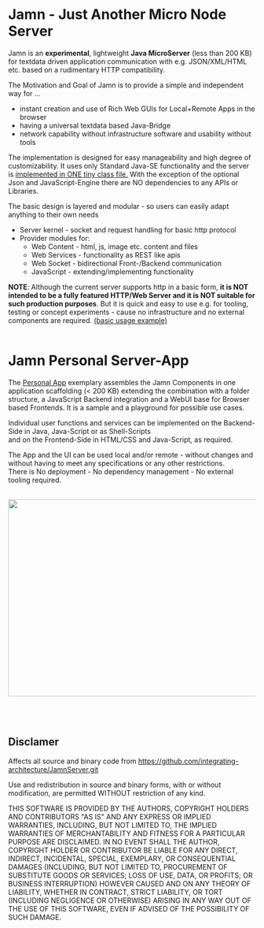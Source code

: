 # Jamn - Just Another Micro Node Server

Jamn is an **experimental**, lightweight **Java MicroServer** (less than 200 KB) for textdata driven application communication with e.g. JSON/XML/HTML etc. based on a rudimentary HTTP compatibility.

The Motivation and Goal of Jamn is to provide a simple and independent way for ...
* instant creation and use of Rich Web GUIs for Local+Remote Apps in the browser 
* having a universal textdata based Java-Bridge 
* network capability without infrastructure software and usability without tools

The implementation is designed for easy manageability and high degree of customizability. It uses only Standard Java-SE functionality and the server is <a href="/org.isa.ipc.JamnServer/src/main/java/org/isa/ipc/JamnServer.java">implemented in ONE tiny class file.</a> With the exception of the optional Json and JavaScript-Engine there are NO dependencies to any APIs or Libraries.

The basic design is layered and modular - so users can easily adapt anything to their own needs
* Server kernel - socket and request handling for basic http protocol
* Provider modules for:
  - Web Content - html, js, image etc. content and files
  - Web Services - functionality as REST like apis
  - Web Socket - bidirectional Front-/Backend communication
  - JavaScript - extending/implementing functionality

**NOTE**: Although the current server supports http in a basic form, **it is NOT intended to be a fully featured HTTP/Web Server and it is NOT suitable for such production purposes**. But it is quick and easy to use e.g. for tooling, testing or concept experiments  - cause no infrastructure and no external components are required. <a href="/org.isa.ipc.JamnServer/src/test/java/org/isa/ipc/JamnServerBasicTest.java"> (basic usage example)</a>
<br></br>
# Jamn Personal Server-App
The <a href="/org.isa.jps.JamnPersonalServerApp">Personal App</a> exemplary assembles the Jamn Components in one application scaffolding (< 200 KB) extending the combination with a folder structure, a JavaScript Backend integration and a WebUI base for Browser based Frontends. It is a sample and a playground for possible use cases.

Individual user functions and services can be implemented on the Backend-Side in Java, Java-Script or as Shell-Scripts<br>
and on the Frontend-Side in HTML/CSS and Java-Script, as required.

The App and the UI can be used local and/or remote - without changes and without having to meet any specifications or any other restrictions.<br>
There is No deployment - No dependency management - No external tooling required.  

<br><img src="https://github.com/user-attachments/assets/23fec579-9a67-4e12-b864-9ba9f0f96026" width="600" height="400"></br>   
<br></br>
## Disclamer  
Affects all source and binary code from
    https://github.com/integrating-architecture/JamnServer.git
	
Use and redistribution in source and binary forms,
with or without modification, are permitted WITHOUT restriction of any kind.  

THIS SOFTWARE IS PROVIDED BY THE AUTHORS, COPYRIGHT HOLDERS AND CONTRIBUTORS "AS IS"
AND ANY EXPRESS OR IMPLIED WARRANTIES, INCLUDING, BUT NOT LIMITED TO, 
THE IMPLIED WARRANTIES OF MERCHANTABILITY AND FITNESS FOR A PARTICULAR 
PURPOSE ARE DISCLAIMED. IN NO EVENT SHALL THE AUTHOR, COPYRIGHT HOLDER OR CONTRIBUTOR
BE LIABLE FOR ANY DIRECT, INDIRECT, INCIDENTAL, SPECIAL, EXEMPLARY, OR CONSEQUENTIAL 
DAMAGES (INCLUDING, BUT NOT LIMITED TO, PROCUREMENT OF SUBSTITUTE GOODS OR 
SERVICES; LOSS OF USE, DATA, OR PROFITS; OR BUSINESS INTERRUPTION) HOWEVER 
CAUSED AND ON ANY THEORY OF LIABILITY, WHETHER IN CONTRACT, STRICT LIABILITY, 
OR TORT (INCLUDING NEGLIGENCE OR OTHERWISE) ARISING IN ANY WAY OUT OF THE USE 
OF THIS SOFTWARE, EVEN IF ADVISED OF THE POSSIBILITY OF SUCH DAMAGE.

